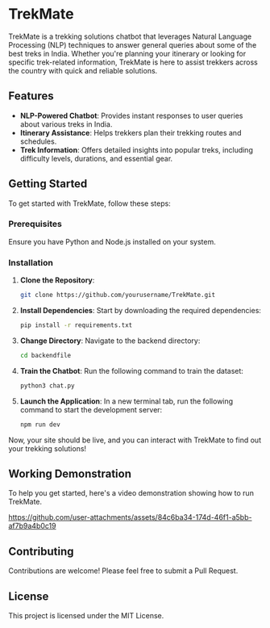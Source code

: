 # TrekMate

TrekMate is a trekking solutions chatbot that leverages Natural Language Processing (NLP) techniques to answer general queries about some of the best treks in India. Whether you're planning your itinerary or looking for specific trek-related information, TrekMate is here to assist trekkers across the country with quick and reliable solutions.

## Features

- **NLP-Powered Chatbot**: Provides instant responses to user queries about various treks in India.
- **Itinerary Assistance**: Helps trekkers plan their trekking routes and schedules.
- **Trek Information**: Offers detailed insights into popular treks, including difficulty levels, durations, and essential gear.

## Getting Started

To get started with TrekMate, follow these steps:

### Prerequisites

Ensure you have Python and Node.js installed on your system.

### Installation

1. **Clone the Repository**:
   ```bash
   git clone https://github.com/yourusername/TrekMate.git
   ```
   
2. **Install Dependencies**:
   Start by downloading the required dependencies:
   ```bash
   pip install -r requirements.txt
   ```

3. **Change Directory**:
   Navigate to the backend directory:
   ```bash
   cd backendfile
   ```

4. **Train the Chatbot**:
   Run the following command to train the dataset:
   ```bash
   python3 chat.py
   ```

5. **Launch the Application**:
   In a new terminal tab, run the following command to start the development server:
   ```bash
   npm run dev
   ```

Now, your site should be live, and you can interact with TrekMate to find out your trekking solutions!

## Working Demonstration
To help you get started, here's a video demonstration showing how to run TrekMate. 

https://github.com/user-attachments/assets/84c6ba34-174d-46f1-a5bb-af7b9a4b0c19

## Contributing

Contributions are welcome! Please feel free to submit a Pull Request.

## License

This project is licensed under the MIT License.


